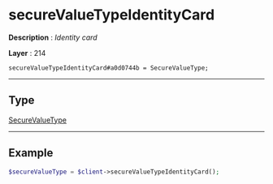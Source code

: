 # secureValueTypeIdentityCard

**Description** : *Identity card*

**Layer** : 214

```tl
secureValueTypeIdentityCard#a0d0744b = SecureValueType;
```

---

## Type

[SecureValueType](type/SecureValueType)

---

## Example

```php
$secureValueType = $client->secureValueTypeIdentityCard();
```